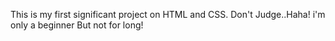 This is my first significant project on HTML and CSS.
Don't Judge..Haha! i'm only a beginner
But not for long!
